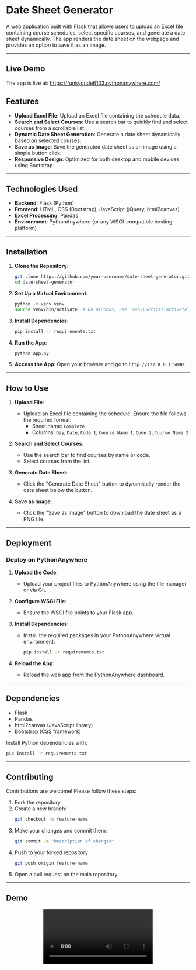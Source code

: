 # Date Sheet Generator

A web application built with Flask that allows users to upload an Excel file containing course schedules, select specific courses, and generate a date sheet dynamically. The app renders the date sheet on the webpage and provides an option to save it as an image.

---
## Live Demo
The app is live at: https://funkydude6103.pythonanywhere.com/

## Features

- **Upload Excel File**: Upload an Excel file containing the schedule data.
- **Search and Select Courses**: Use a search bar to quickly find and select courses from a scrollable list.
- **Dynamic Date Sheet Generation**: Generate a date sheet dynamically based on selected courses.
- **Save as Image**: Save the generated date sheet as an image using a simple button click.
- **Responsive Design**: Optimized for both desktop and mobile devices using Bootstrap.

---

## Technologies Used

- **Backend**: Flask (Python)
- **Frontend**: HTML, CSS (Bootstrap), JavaScript (jQuery, html2canvas)
- **Excel Processing**: Pandas
- **Environment**: PythonAnywhere (or any WSGI-compatible hosting platform)

---

## Installation

1. **Clone the Repository**:
   ```bash
   git clone https://github.com/your-username/date-sheet-generator.git
   cd date-sheet-generator
   ```

2. **Set Up a Virtual Environment**:
   ```bash
   python -m venv venv
   source venv/bin/activate  # On Windows, use `venv\Scripts\activate`
   ```

3. **Install Dependencies**:
   ```bash
   pip install -r requirements.txt
   ```

4. **Run the App**:
   ```bash
   python app.py
   ```

5. **Access the App**:
   Open your browser and go to `http://127.0.0.1:5000`.

---

## How to Use

1. **Upload File**:
   - Upload an Excel file containing the schedule. Ensure the file follows the required format:
     - Sheet name: `Complete`
     - Columns: `Day`, `Date`, `Code 1`, `Course Name 1`, `Code 2`, `Course Name 2`

2. **Search and Select Courses**:
   - Use the search bar to find courses by name or code.
   - Select courses from the list.

3. **Generate Date Sheet**:
   - Click the "Generate Date Sheet" button to dynamically render the date sheet below the button.

4. **Save as Image**:
   - Click the "Save as Image" button to download the date sheet as a PNG file.

---

## Deployment

### Deploy on PythonAnywhere
1. **Upload the Code**:
   - Upload your project files to PythonAnywhere using the file manager or via Git.

2. **Configure WSGI File**:
   - Ensure the WSGI file points to your Flask app.

3. **Install Dependencies**:
   - Install the required packages in your PythonAnywhere virtual environment:
     ```bash
     pip install -r requirements.txt
     ```

4. **Reload the App**:
   - Reload the web app from the PythonAnywhere dashboard.

---

## Dependencies

- Flask
- Pandas
- html2canvas (JavaScript library)
- Bootstrap (CSS framework)

Install Python dependencies with:
```bash
pip install -r requirements.txt
```

---

## Contributing

Contributions are welcome! Please follow these steps:
1. Fork the repository.
2. Create a new branch:
   ```bash
   git checkout -b feature-name
   ```
3. Make your changes and commit them:
   ```bash
   git commit -m "Description of changes"
   ```
4. Push to your forked repository:
   ```bash
   git push origin feature-name
   ```
5. Open a pull request on the main repository.

---

## Demo
<div style="display: flex; justify-content: center; align-items: center;">
    <video class="as" src="https://github.com/user-attachments/assets/91aa5c37-2742-40d8-ac22-4c1ba695a689" controls="controls" style="max-width: 100%;">
        Your browser does not support the video tag.
    </video>
</div>
